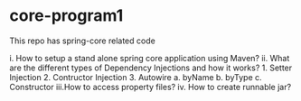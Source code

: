 # core-program1
This repo has spring-core related code

i.	How to setup a stand alone spring core application using Maven?
ii. What are the different types of Dependency Injections and how it works?
	1. Setter Injection
	2. Contructor Injection
	3. Autowire
		a. byName
		b. byType
		c. Constructor
iii.How to access property files?
iv.	How to create runnable jar?